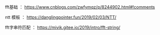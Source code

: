 fft基础 ： https://www.cnblogs.com/zwfymqz/p/8244902.html#!comments <br/>

ntt 模板 ： https://danglingpointer.fun/2019/02/03/NTT/ <br/>

fft字串符匹配 ： https://mivik.gitee.io/2019/intro/fft-string/ <br/>
